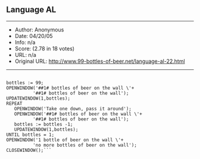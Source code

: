 
## Language AL ##
---
- Author: Anonymous
- Date: 04/20/05
- Info: n/a
- Score:  (2.78 in 18 votes)
- URL: n/a
- Original URL: http://www.99-bottles-of-beer.net/language-al-22.html
---

``` 	

bottles := 99;
OPENWINDOW('##1# bottles of beer on the wall \'+
          '##1# bottles of beer on the wall');
UPDATEWINDOW(1,bottles);
REPEAT
   OPENWINDOW('Take one down, pass it around');
   OPENWINDOW('##1# bottles of beer on the wall \'+
          '##1# bottles of beer on the wall');
   bottles := bottles -1;
   UPDATEWINDOW(1,bottles);
UNTIL bottles = 1;
OPENWINDOW('1 bottle of beer on the wall \'+
          'no more bottles of beer on the wall');
CLOSEWINDOW();```